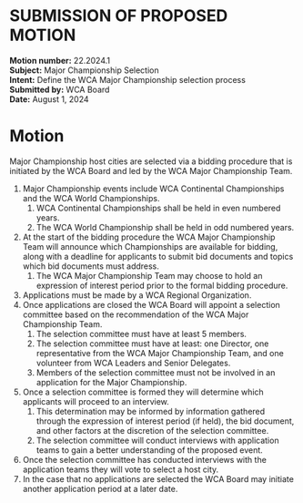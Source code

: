 # SUBMISSION OF PROPOSED MOTION

**Motion number:** 22.2024.1  
**Subject:** Major Championship Selection  
**Intent:** Define the WCA Major Championship selection process  
**Submitted by:** WCA Board  
**Date:** August 1, 2024

# Motion

Major Championship host cities are selected via a bidding procedure that is initiated by the WCA Board and led by the WCA Major Championship Team. 

1. Major Championship events include WCA Continental Championships and the WCA World Championships.
   1. WCA Continental Championships shall be held in even numbered years.
   2. The WCA World Championship shall be held in odd numbered years.
2. At the start of the bidding procedure the WCA Major Championship Team will announce which Championships are available for bidding, along with a deadline for applicants to submit bid documents and topics which bid documents must address.
   1. The WCA Major Championship Team may choose to hold an expression of interest period prior to the formal bidding procedure.
3. Applications must be made by a WCA Regional Organization.
4. Once applications are closed the WCA Board will appoint a selection committee based on the recommendation of the WCA Major Championship Team.
   1. The selection committee must have at least 5 members.
   2. The selection committee must have at least: one Director, one representative from the WCA Major Championship Team, and one volunteer from WCA Leaders and Senior Delegates.
   3. Members of the selection committee must not be involved in an application for the Major Championship.
5. Once a selection committee is formed they will determine which applicants will proceed to an interview.
   1. This determination may be informed by information gathered through the expression of interest period (if held), the bid document, and other factors at the discretion of the selection committee.
   2. The selection committee will conduct interviews with application teams to gain a better understanding of the proposed event.
6. Once the selection committee has conducted interviews with the application teams they will vote to select a host city.
7. In the case that no applications are selected the WCA Board may initiate another application period at a later date.
